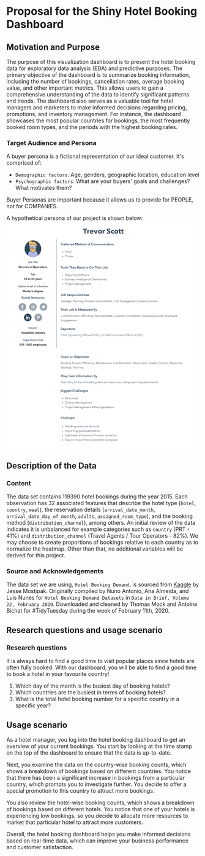 # Proposal for the Shiny Hotel Booking Dashboard

## Motivation and Purpose

The purpose of this visualization dashboard is to present the hotel booking data for exploratory data analysis (EDA) and predictive purposes. The primary objective of the dashboard is to summarize booking information, including the number of bookings, cancellation rates, average booking value, and other important metrics. This allows users to gain a comprehensive understanding of the data to identify significant patterns and trends. The dashboard also serves as a valuable tool for hotel managers and marketers to make informed decisions regarding pricing, promotions, and inventory management. For instance, the dashboard showcases the most popular countries for bookings, the most frequently booked room types, and the periods with the highest booking rates.

### Target Audience and Persona

A buyer persona is a fictional representation of our ideal customer. It's comprised of:

-   `Demographic factors`: Age, genders, geographic location, education level
-   `Psychographic factors`: What are your buyers' goals and challenges? What motivates them?

Buyer Personas are important because it allows us to provide for PEOPLE, not for COMPANIES.

A hypothetical persona of our project is shown below: ![](persona.png)

## Description of the Data

### Content

The data set contains 119390 hotel bookings during the year 2015. Each observation has 32 associated features that describe the hotel type (`hotel`, `country`, `meal`), the reservation details (`arrival_date_month`, `arrival_date_day_of_month`, `adults`, `assigned_room_type`), and the booking method (`distribution_channel`), among others. An initial review of the data indicates it is unbalanced for example categories such as `country` (PRT - 41%) and `distribution_channel` (Travel Agents / Tour Operators - 82%). We may choose to create proportions of bookings relative to each country as to normalize the heatmap. Other than that, no additional variables will be derived for this project.

### Source and Acknowledgements

The data set we are using, `Hotel Booking Demand`, is sourced from [Kaggle](https://www.kaggle.com/datasets/jessemostipak/hotel-booking-demand) by Jesse Mostipak. Originally compiled by Nuno Antonio, Ana Almeida, and Luis Nunes for `Hotel Booking Demand Datasets` in `Data in Brief, Volume 22, February 2019`. Downloaded and cleaned by Thomas Mock and Antoine Bichat for #TidyTuesday during the week of February 11th, 2020.

## Research questions and usage scenario

### Research questions

It is always hard to find a good time to visit popular places since hotels are often fully booked. With our dashboard, you will be able to find a good time to book a hotel in your favourite country!

1.  Which day of the month is the busiest day of booking hotels?
2.  Which countries are the busiest in terms of booking hotels?
3.  What is the total hotel booking number for a specific country in a specific year?

## Usage scenario

As a hotel manager, you log into the hotel booking dashboard to get an overview of your current bookings. You start by looking at the time stamp on the top of the dashboard to ensure that the data is up-to-date.

Next, you examine the data on the country-wise booking counts, which shows a breakdown of bookings based on different countries. You notice that there has been a significant increase in bookings from a particular country, which prompts you to investigate further. You decide to offer a special promotion to this country to attract more bookings.

You also review the hotel-wise booking counts, which shows a breakdown of bookings based on different hotels. You notice that one of your hotels is experiencing low bookings, so you decide to allocate more resources to market that particular hotel to attract more customers.

Overall, the hotel booking dashboard helps you make informed decisions based on real-time data, which can improve your business performance and customer satisfaction.
